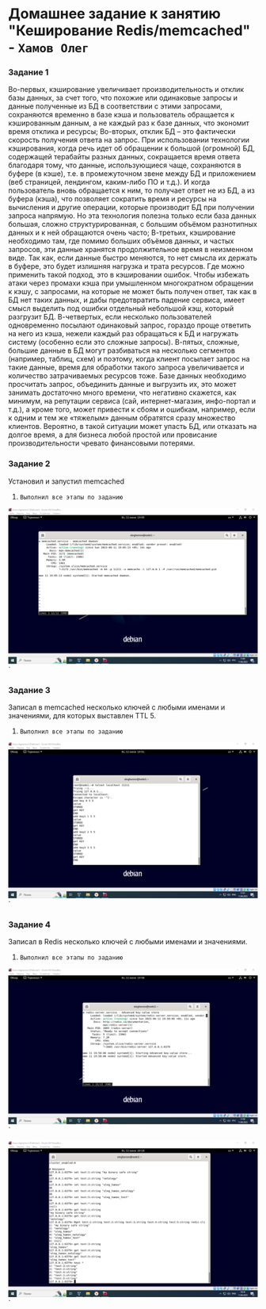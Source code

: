 # Домашнее задание к занятию "Кеширование Redis/memcached" - `Хамов Олег`

### Задание 1

Во-первых, кэширование увеличивает производительность и отклик базы данных, за счет того, что похожие или одинаковые запросы и данные полученные из БД в соответствии с этими запросами, сохраняются временно в базе кэша и пользователь обращается к кэшированным данным, а не каждый раз к базе данных, что экономит время отклика и ресурсы;
Во-вторых, отклик БД – это фактически скорость получения ответа на запрос. При использовании технологии кэширования, когда речь идет об обращении к большой (огромной) БД, содержащей терабайты разных данных, сокращается время ответа благодаря тому, что данные, использующиеся чаще, сохраняются в буфере (в кэше), т.е. в промежуточном звене между БД и приложением (веб страницей, лендингом, каким-либо ПО и т.д.). И когда пользователь вновь обращается к ним, то получает ответ не из БД, а из буфера (кэша), что позволяет сократить время и ресурсы на вычисления и другие операции, которые производит БД при получении запроса напрямую. Но эта технология полезна только если база данных большая, сложно структурированная, с большим объёмом разнотипных данных и к ней обращаются очень часто;
В-третьих, кэширование необходимо там, где помимо больших объёмов данных, и частых запросов, эти данные хранятся продолжительное время в неизменном виде. Так как, если данные быстро меняются, то нет смысла их держать в буфере, это будет излишняя нагрузка и трата ресурсов. Где можно применить такой подход, это в кэшировании ошибок. Чтобы избежать атаки через промахи кэша при умышленном многократном обращении к кэшу, с запросами, на которые не может быть получен ответ, так как в БД нет таких данных, и дабы предотвратить падение сервиса, имеет смысл выделить под ошибки отдельный небольшой кэш, который разгрузит БД.
В-четвертых, если несколько пользователей одновременно посылают одинаковый запрос, гораздо проще ответить на него из кэша, нежели каждый раз обращаться к БД и нагружать систему (особенно если это сложные запросы).
В-пятых, сложные, большие данные в БД могут разбиваться на несколько сегментов (например, таблиц, схем) и поэтому, когда клиент посылает запрос на такие данные, время для обработки такого запроса увеличивается и количество затрачиваемых ресурсов тоже. Базе данных необходимо просчитать запрос, объединить данные и выгрузить их, это может занимать достаточно много времени, что негативно скажется, как минимум, на репутации сервиса (сай, интернет-магазин, инфо-портал и т.д.), а кроме того, может привести к сбоям и ошибкам, например, если к одним и тем же «тяжелым» данным обратятся сразу множество клиентов. Вероятно, в такой ситуации может упасть БД, или отказать на долгое время, а для бизнеса любой простой или провисание производительности чревато финансовыми потерями.

### Задание 2

Установил и запустил memcached

1. `Выполнил все этапы по заданию`

![systemctl status memcached.png](https://github.com/oleghamov/Redis-memcached-11-02-11-06-23-hw-/blob/master/systemctl%20status%20memcached.png)`

### Задание 3

Записал в memcached несколько ключей с любыми именами и значениями, для которых выставлен TTL 5.

1. `Выполнил все этапы по заданию`

![telnet localhost 11211.png](https://github.com/oleghamov/Redis-memcached-11-02-11-06-23-hw-/blob/master/telnet%20localhost%2011211.png)`

### Задание 4

Записал в Redis несколько ключей с любыми именами и значениями.

1. `Выполнил все этапы по заданию`

![systemctl status redis.png](https://github.com/oleghamov/Redis-memcached-11-02-11-06-23-hw-/blob/master/systemctl%20status%20redis.png)`

![redis-cli.png](https://github.com/oleghamov/Redis-memcached-11-02-11-06-23-hw-/blob/master/redis-cli.png)`













